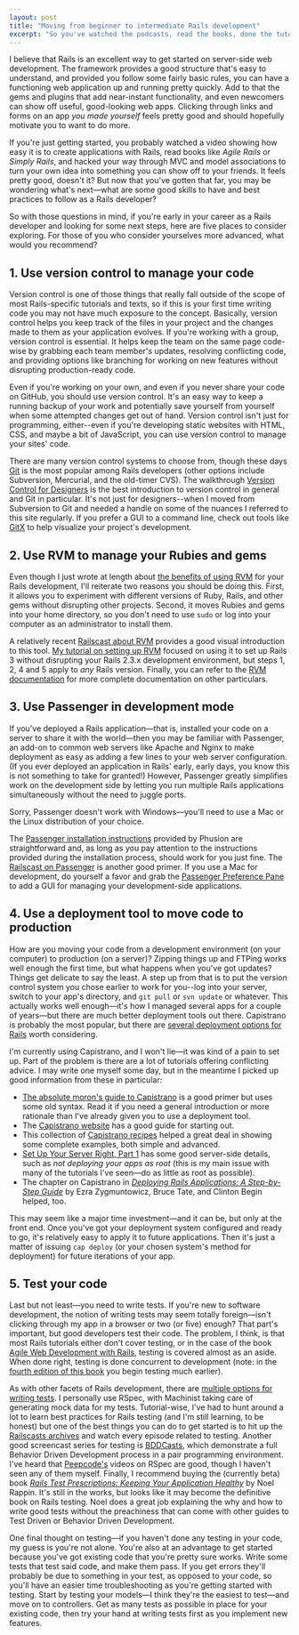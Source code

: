 ```yaml
---
layout: post
title: "Moving from beginner to intermediate Rails development"
excerpt: "So you've watched the podcasts, read the books, done the tutorials, and written your own Rails app. What's next?"
---
```


I believe that Rails is an excellent way to get started on server-side web development. The framework provides a good structure that's easy to understand, and provided you follow some fairly basic rules, you can have a functioning web application up and running pretty quickly. Add to that the gems and plugins that add near-instant functionality, and even newcomers can show off useful, good-looking web apps. Clicking through links and forms on an app _you made yourself_ feels pretty good and should hopefully motivate you to want to do more.

If you're just getting started, you probably watched a video showing how easy it is to create applications with Rails, read books like _Agile Rails_ or _Simply Rails_, and hacked your way through MVC and model associations to turn your own idea into something you can show off to your friends. It feels pretty good, doesn't it? But now that you've gotten that far, you may be wondering what's next&mdash;what are some good skills to have and best practices to follow as a Rails developer?

So with those questions in mind, if you're early in your career as a Rails developer and looking for some next steps, here are five places to consider exploring. For those of you who consider yourselves more advanced, what would you recommend?

## 1. Use version control to manage your code

Version control is one of those things that really fall outside of the scope of most Rails-specific tutorials and texts, so if this is your first time writing code you may not have much exposure to the concept. Basically, version control helps you keep track of the files in your project and the changes made to them as your application evolves. If you're working with a group, version control is essential. It helps keep the team on the same page code-wise by grabbing each team member's updates, resolving conflicting code, and providing options like branching for working on new features without disrupting production-ready code.

Even if you're working on your own, and even if you never share your code on GitHub, you should use version control. It's an easy way to keep a running backup of your work and potentially save yourself from yourself when some attempted changes get out of hand. Version control isn't just for programming, either--even if you're developing static websites with HTML, CSS, and maybe a bit of JavaScript, you can use version control to manage your sites' code.

There are many version control systems to choose from, though these days [Git](http://git-scm.com/) is the most popular among Rails developers (other options include Subversion, Mercurial, and the old-timer CVS). The walkthrough [Version Control for Designers](http://hoth.entp.com/output/git_for_designers.html) is the best introduction to version control in general and Git in particular. It's not just for designers--when I moved from Subversion to Git and needed a handle on some of the nuances I referred to this site regularly. If you prefer a GUI to a command line, check out tools like [GitX](http://gitx.frim.nl/) to help visualize your project's development.

## 2. Use RVM to manage your Rubies and gems

Even though I just wrote at length about [the benefits of using RVM](http://everydayrails.com/2010/06/28/rvm-gemsets-rails3.html) for your Rails development, I'll reiterate two reasons you should be doing this. First, it allows you to experiment with different versions of Ruby, Rails, and other gems without disrupting other projects. Second, it moves Rubies and gems into your home directory, so you don't need to use `sudo` or log into your computer as an administrator to install them.

A relatively recent [Railscast about RVM](http://railscasts.com/episodes/200-rails-3-beta-and-rvm) provides a good visual introduction to this tool. [My tutorial on setting up RVM](http://everydayrails.com/2010/06/28/rvm-gemsets-rails3.html) focused on using it to set up Rails 3 without disrupting your Rails 2.3.x development environment, but steps 1, 2, 4 and 5 apply to _any_ Rails version. Finally, you can refer to the [RVM documentation](http://rvm.beginrescueend.com/) for more complete documentation on other particulars.

## 3. Use Passenger in development mode

If you've deployed a Rails application&mdash;that is, installed your code on a server to share it with the world&mdash;then you may be familiar with Passenger, an add-on to common web servers like Apache and Nginx to make deployment as easy as adding a few lines to your web server configuration. (If you ever deployed an application in Rails' early, early days, you know this is not something to take for granted!) However, Passenger greatly simplifies work on the development side by letting you run multiple Rails applications simultaneously without the need to juggle ports.

<div class="alert alert-info" markdown="1">
Sorry, Passenger doesn't work with Windows&mdash;you'll need to use a Mac or the Linux distribution of your choice.
</div>

The [Passenger installation instructions](http://www.modrails.com/install.html) provided by Phusion are straightforward and, as long as you pay attention to the instructions provided during the installation process, should work for you just fine. The [Railscast on Passenger](http://railscasts.com/episodes/122-passenger-in-development) is another good primer. If you use a Mac for development, do yourself a favor and grab the [Passenger Preference Pane](http://www.fngtps.com/passenger-preference-pane) to add a GUI for managing your development-side applications.

## 4. Use a deployment tool to move code to production

How are you moving your code from a development environment (on your computer) to production (on a server)? Zipping things up and FTPing works well enough the first time, but what happens when you've got updates? Things get delicate to say the least. A step up from that is to put the version control system you chose earlier to work for you--log into your server, switch to your app's directory, and `git pull` or `svn update` or whatever. This actually works well enough&mdash;it's how I managed several apps for a couple of years&mdash;but there are much better deployment tools out there. Capistrano is probably the most popular, but there are [several deployment options for Rails](http://www.ruby-toolbox.com/categories/deployment_automation.html) worth considering.

I'm currently using Capistrano, and I won't lie&mdash;it was kind of a pain to set up. Part of the problem is there are a lot of tutorials offering conflicting advice. I may write one myself some day, but in the meantime I picked up good information from these in particular:

* [The absolute moron's guide to Capistrano](http://www.softiesonrails.com/2007/4/5/the-absolute-moron-s-guide-to-capistrano) is a good primer but uses some old syntax. Read it if you need a general introduction or more rationale than I've already given you to use a deployment tool.
* The [Capistrano website](http://www.capify.org/index.php/Capistrano) has a good guide for starting out.
* This collection of [Capistrano recipes](http://github.com/nesquena/cap-recipes/) helped a great deal in showing some complete examples, both simple and advanced.
* [Set Up Your Server Right, Part 1](http://blog.envylabs.com/2009/08/set-up-your-server-right-part-1/) has some good server-side details, such as _not deploying your apps as root_ (this is my main issue with many of the tutorials I've seen&mdash;do as little as root as possible).
* The chapter on Capistrano in _[Deploying Rails Applications: A Step-by-Step Guide](http://pragprog.com/titles/fr_deploy/deploying-rails-applications)_ by Ezra Zygmuntowicz, Bruce Tate, and Clinton Begin helped, too.

This may seem like a major time investment&mdash;and it can be, but only at the front end. Once you've got your deployment system configured and ready to go, it's relatively easy to apply it to future applications. Then it's just a matter of issuing `cap deploy` (or your chosen system's method for deployment) for future iterations of your app.

## 5. Test your code

Last but not least&mdash;you need to write tests. If you're new to software development, the notion of writing tests may seem totally foreign&mdash;isn't clicking through my app in a browser or two (or five) enough? That part's important, but good developers test their code. The problem, I think, is that most Rails tutorials either don't cover testing, or in the case of the book [Agile Web Development with Rails](http://pragprog.com/titles/rails3/agile-web-development-with-rails-third-edition), testing is covered almost as an aside. When done right, testing is done concurrent to development (note: in the [fourth edition of this book](http://amzn.to/n3NP4S) you begin testing much earlier).

As with other facets of Rails development, there are [multiple options for writing tests](http://www.ruby-toolbox.com/categories/testing_frameworks.html). I personally use RSpec, with Machinist taking care of generating mock data for my tests. Tutorial-wise, I've had to hunt around a lot to learn best practices for Rails testing (and I'm still learning, to be honest) but one of the best things you can do to get started is to hit up the [Railscasts archives](http://railscasts.com/episodes/archive) and watch every episode related to testing. Another good screencast series for testing is [BDDCasts](http://bddcasts.com/), which demonstrate a full Behavior Driven Development process in a pair programming environment. I've heard that [Peepcode's](http://peepcode.com/) videos on RSpec are good, though I haven't seen any of them myself. Finally, I recommend buying the (currently beta) book _[Rails Test Prescriptions: Keeping Your Application Healthy](http://amzn.to/ofN37q)_ by Noel Rappin. It's still in the works, but looks like it may become the definitive book on Rails testing. Noel does a great job explaining the why and how to write good tests without the preachiness that can come with other guides to Test Driven or Behavior Driven Development.

One final thought on testing&mdash;if you haven't done any testing in your code, my guess is you're not alone. You're also at an advantage to get started because you've got existing code that you're pretty sure works. Write some tests that test said code, and make them pass. If you get errors they'll probably be due to something in your test, as opposed to your code, so you'll have an easier time troubleshooting as you're getting started with testing. Start by testing your models&mdash;I think they're the easiest to test&mdash;and move on to controllers. Get as many tests as possible in place for your existing code, then try your hand at writing tests first as you implement new features.